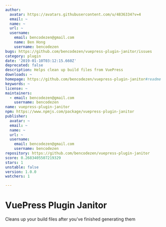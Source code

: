 ```yaml
---
author:
  avatar: https://avatars.githubusercontent.com/u/4836334?v=4
  email: ~
  name: ~
  url: ~
  username:
    email: bencodezen@gmail.com
    name: Ben Hong
    username: bencodezen
bugs: https://github.com/bencodezen/vuepress-plugin-janitor/issues
category: plugin
date: '2019-01-10T03:12:15.660Z'
deprecated: false
description: Helps clean up build files from VuePress
downloads: ~
homepage: https://github.com/bencodezen/vuepress-plugin-janitor#readme
keywords: ~
license: ~
maintainers:
  - email: bencodezen@gmail.com
    username: bencodezen
name: vuepress-plugin-janitor
npm: https://www.npmjs.com/package/vuepress-plugin-janitor
publisher:
  avatar: ~
  email: ~
  name: ~
  url: ~
  username:
    email: bencodezen@gmail.com
    username: bencodezen
repository: https://github.com/bencodezen/vuepress-plugin-janitor
score: 0.2683405507219329
stars: 1
unstable: false
version: 1.0.0
watchers: 1

---
```


# VuePress Plugin Janitor

Cleans up your build files after you've finished generating them
